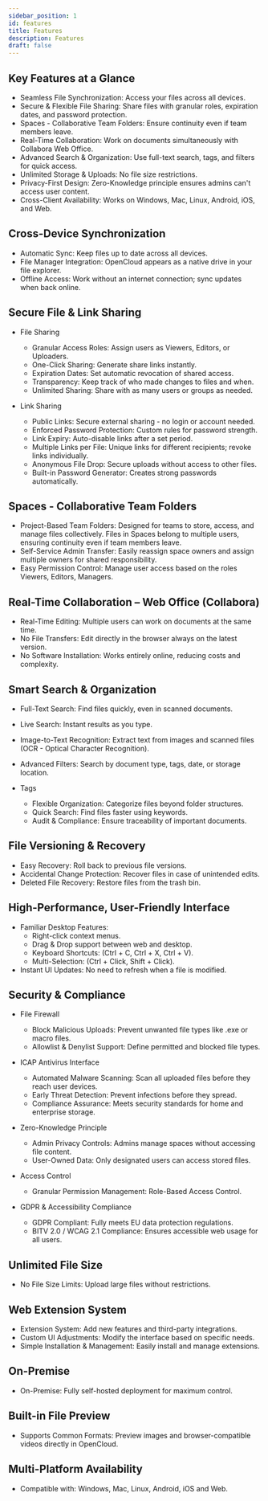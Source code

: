 ```yaml
---
sidebar_position: 1
id: features
title: Features
description: Features
draft: false
---
```


## Key Features at a Glance

- Seamless File Synchronization: Access your files across all devices.
- Secure & Flexible File Sharing: Share files with granular roles, expiration dates, and password protection.
- Spaces - Collaborative Team Folders: Ensure continuity even if team members leave.
- Real-Time Collaboration: Work on documents simultaneously with Collabora Web Office.
- Advanced Search & Organization: Use full-text search, tags, and filters for quick access.
- Unlimited Storage & Uploads: No file size restrictions.
- Privacy-First Design: Zero-Knowledge principle ensures admins can't access user content.
- Cross-Client Availability: Works on Windows, Mac, Linux, Android, iOS, and Web.

## Cross-Device Synchronization

- Automatic Sync: Keep files up to date across all devices.
- File Manager Integration: OpenCloud appears as a native drive in your file explorer.
- Offline Access: Work without an internet connection; sync updates when back online.

## Secure File & Link Sharing

- File Sharing
  - Granular Access Roles: Assign users as Viewers, Editors, or Uploaders.
  - One-Click Sharing: Generate share links instantly.
  - Expiration Dates: Set automatic revocation of shared access.
  - Transparency: Keep track of who made changes to files and when.
  - Unlimited Sharing: Share with as many users or groups as needed.

- Link Sharing
  - Public Links: Secure external sharing - no login or account needed.
  - Enforced Password Protection: Custom rules for password strength.
  - Link Expiry: Auto-disable links after a set period.
  - Multiple Links per File: Unique links for different recipients; revoke links individually.
  - Anonymous File Drop: Secure uploads without access to other files.
  - Built-in Password Generator: Creates strong passwords automatically.

## Spaces - Collaborative Team Folders

- Project-Based Team Folders: Designed for teams to store, access, and manage files collectively. Files in Spaces belong to multiple users, ensuring continuity even if team members leave.
- Self-Service Admin Transfer: Easily reassign space owners and assign multiple owners for shared responsibility.
- Easy Permission Control: Manage user access based on the roles Viewers, Editors, Managers.

## Real-Time Collaboration – Web Office (Collabora)

- Real-Time Editing: Multiple users can work on documents at the same time.
- No File Transfers: Edit directly in the browser always on the latest version.
- No Software Installation: Works entirely online, reducing costs and complexity.

## Smart Search & Organization

- Full-Text Search: Find files quickly, even in scanned documents.
- Live Search: Instant results as you type.
- Image-to-Text Recognition: Extract text from images and scanned files (OCR - Optical Character Recognition).
- Advanced Filters: Search by document type, tags, date, or storage location.

- Tags
  - Flexible Organization: Categorize files beyond folder structures.
  - Quick Search: Find files faster using keywords.
  - Audit & Compliance: Ensure traceability of important documents.

## File Versioning & Recovery

- Easy Recovery: Roll back to previous file versions.
- Accidental Change Protection: Recover files in case of unintended edits.
- Deleted File Recovery: Restore files from the trash bin.

## High-Performance, User-Friendly Interface

- Familiar Desktop Features:
  - Right-click context menus.
  - Drag & Drop support between web and desktop.
  - Keyboard Shortcuts: (Ctrl + C, Ctrl + X, Ctrl + V).
  - Multi-Selection: (Ctrl + Click, Shift + Click).
- Instant UI Updates: No need to refresh when a file is modified.

## Security & Compliance

- File Firewall
  - Block Malicious Uploads: Prevent unwanted file types like .exe or macro files.
  - Allowlist & Denylist Support: Define permitted and blocked file types.

- ICAP Antivirus Interface
  - Automated Malware Scanning: Scan all uploaded files before they reach user devices.
  - Early Threat Detection: Prevent infections before they spread.
  - Compliance Assurance: Meets security standards for home and enterprise storage.

- Zero-Knowledge Principle
  - Admin Privacy Controls: Admins manage spaces without accessing file content.
  - User-Owned Data: Only designated users can access stored files.

- Access Control
  - Granular Permission Management: Role-Based Access Control.

- GDPR & Accessibility Compliance
  - GDPR Compliant: Fully meets EU data protection regulations.
  - BITV 2.0 / WCAG 2.1 Compliance: Ensures accessible web usage for all users.

## Unlimited File Size

- No File Size Limits: Upload large files without restrictions.

## Web Extension System

- Extension System: Add new features and third-party integrations.
- Custom UI Adjustments: Modify the interface based on specific needs.
- Simple Installation & Management: Easily install and manage extensions.

## On-Premise

- On-Premise: Fully self-hosted deployment for maximum control.

## Built-in File Preview

- Supports Common Formats: Preview images and browser-compatible videos directly in OpenCloud.

## Multi-Platform Availability

- Compatible with: Windows, Mac, Linux, Android, iOS and Web.
